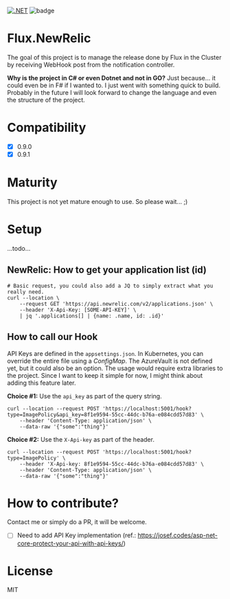 [![.NET](https://github.com/Nordes/Flux.NewRelic/actions/workflows/dotnet.yml/badge.svg)](https://github.com/Nordes/Flux.NewRelic/actions/workflows/dotnet.yml)
![badge](https://img.shields.io/endpoint?url=https://gist.githubusercontent.com/Nordes/2d25e1c74703ebd1cf0dbef7217e9d18/raw/50df5213877b626b6a7002c5bb4d99abb741be3f/code-coverage.json)
         
# Flux.NewRelic
The goal of this project is to manage the release done by Flux in the Cluster by receiving WebHook post from the notification controller. 

**Why is the project in C# or even Dotnet and not in GO?** Just because... it could even be in F# if I wanted to. I just went with something quick to build. Probably in the future I will look forward to change the language and even the structure of the project. 

# Compatibility
- [X] 0.9.0
- [X] 0.9.1

# Maturity
This project is not yet mature enough to use. So please wait... ;)

# Setup
...todo...

## NewRelic: How to get your application list (id)

```
# Basic request, you could also add a JQ to simply extract what you really need.
curl --location \
    --request GET 'https://api.newrelic.com/v2/applications.json' \
    --header 'X-Api-Key: [SOME-API-KEY]' \
    | jq '.applications[] | {name: .name, id: .id}'
```

## How to call our Hook
API Keys are defined in the `appsettings.json`. In Kubernetes, you can override the entire file using a _ConfigMap_. The AzureVault is not defined yet, but it could also be an option. The usage would require extra libraries to the project. Since I want to keep it simple for now, I might think about adding this feature later.

**Choice #1:** Use the `api_key` as part of the query string.
```
curl --location --request POST 'https://localhost:5001/hook?type=ImagePolicy&api_key=8f1e9594-55cc-44dc-b76a-e084cdd57d83' \
    --header 'Content-Type: application/json' \
    --data-raw '{"some":"thing"}'
```

**Choice #2:** Use the `X-Api-key` as part of the header.
```
curl --location --request POST 'https://localhost:5001/hook?type=ImagePolicy' \
    --header 'X-Api-key: 8f1e9594-55cc-44dc-b76a-e084cdd57d83' \
    --header 'Content-Type: application/json' \
    --data-raw '{"some":"thing"}'
```

# How to contribute?
Contact me or simply do a PR, it will be welcome.

- [ ] Need to add API Key implementation (ref.: https://josef.codes/asp-net-core-protect-your-api-with-api-keys/)

# License
MIT
